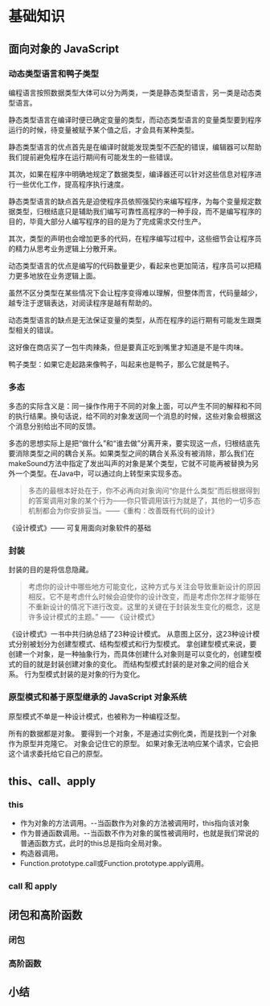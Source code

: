 # 基础知识

## 面向对象的 JavaScript

### 动态类型语言和鸭子类型

编程语言按照数据类型大体可以分为两类，一类是静态类型语言，另一类是动态类型语言。

静态类型语言在编译时便已确定变量的类型，而动态类型语言的变量类型要到程序运行的时候，待变量被赋予某个值之后，才会具有某种类型。

静态类型语言的优点首先是在编译时就能发现类型不匹配的错误，编辑器可以帮助我们提前避免程序在运行期间有可能发生的一些错误。

其次，如果在程序中明确地规定了数据类型，编译器还可以针对这些信息对程序进行一些优化工作，提高程序执行速度。

静态类型语言的缺点首先是迫使程序员依照强契约来编写程序，为每个变量规定数据类型，归根结底只是辅助我们编写可靠性高程序的一种手段，而不是编写程序的目的，毕竟大部分人编写程序的目的是为了完成需求交付生产。

其次，类型的声明也会增加更多的代码，在程序编写过程中，这些细节会让程序员的精力从思考业务逻辑上分散开来。

动态类型语言的优点是编写的代码数量更少，看起来也更加简洁，程序员可以把精力更多地放在业务逻辑上面。

虽然不区分类型在某些情况下会让程序变得难以理解，但整体而言，代码量越少，越专注于逻辑表达，对阅读程序是越有帮助的。

动态类型语言的缺点是无法保证变量的类型，从而在程序的运行期有可能发生跟类型相关的错误。

这好像在商店买了一包牛肉辣条，但是要真正吃到嘴里才知道是不是牛肉味。

鸭子类型：如果它走起路来像鸭子，叫起来也是鸭子，那么它就是鸭子。

### 多态

多态的实际含义是：同一操作作用于不同的对象上面，可以产生不同的解释和不同的执行结果。换句话说，给不同的对象发送同一个消息的时候，这些对象会根据这个消息分别给出不同的反馈。

多态的思想实际上是把“做什么”和“谁去做”分离开来，要实现这一点，归根结底先要消除类型之间的耦合关系。如果类型之间的耦合关系没有被消除，那么我们在makeSound方法中指定了发出叫声的对象是某个类型，它就不可能再被替换为另外一个类型。在Java中，可以通过向上转型来实现多态。

> 多态的最根本好处在于，你不必再向对象询问“你是什么类型”而后根据得到的答案调用对象的某个行为——你只管调用该行为就是了，其他的一切多态机制都会为你安排妥当。——《重构：改善既有代码的设计》

《设计模式》—— 可复用面向对象软件的基础

### 封装

封装的目的是将信息隐藏。

> 考虑你的设计中哪些地方可能变化，这种方式与关注会导致重新设计的原因相反。它不是考虑什么时候会迫使你的设计改变，而是考虑你怎样才能够在不重新设计的情况下进行改变。这里的关键在于封装发生变化的概念，这是许多设计模式的主题。” —— 《设计模式》

《设计模式》一书中共归纳总结了23种设计模式。
从意图上区分，这23种设计模式分别被划分为创建型模式、结构型模式和行为型模式。
拿创建型模式来说，要创建一个对象，是一种抽象行为，而具体创建什么对象则是可以变化的，创建型模式的目的就是封装创建对象的变化。
而结构型模式封装的是对象之间的组合关系。
行为型模式封装的是对象的行为变化。

### 原型模式和基于原型继承的 JavaScript 对象系统

原型模式不单是一种设计模式，也被称为一种编程泛型。

所有的数据都是对象。
要得到一个对象，不是通过实例化类，而是找到一个对象作为原型并克隆它。
对象会记住它的原型。
如果对象无法响应某个请求，它会把这个请求委托给它自己的原型。

## this、call、apply

### this

* 作为对象的方法调用。--当函数作为对象的方法被调用时，this指向该对象
* 作为普通函数调用。--当函数不作为对象的属性被调用时，也就是我们常说的普通函数方式，此时的this总是指向全局对象。
* 构造器调用。
* Function.prototype.call或Function.prototype.apply调用。

### call 和 apply

## 闭包和高阶函数

### 闭包

### 高阶函数

## 小结 